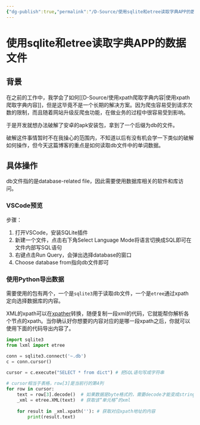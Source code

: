 ```yaml
---
{"dg-publish":true,"permalink":"/D-Source/使用sqlite和etree读取字典APP的数据文件/","created":"2022-06-22T17:13:26.000+08:00","updated":"2022-06-22T17:13:26.000+08:00"}
---
```


# 使用sqlite和etree读取字典APP的数据文件
## 背景
在之前的工作中，我学会了如何[[D-Source/使用xpath爬取字典内容\|使用xpath爬取字典内容]]，但是这毕竟不是一个长期的解决方案。因为爬虫容易受到请求次数的限制，而且随着网站升级反爬虫功能，在做业务的过程中很容易受到影响。

于是开发就想办法破解了安卓的apk安装包，拿到了一个后缀为db的文件。

破解这件事情暂时不在我操心的范围内，不知道以后有没有机会学一下类似的破解如何操作，但今天这篇博客的重点是如何读取db文件中的单词数据。

## 具体操作
db文件指的是database-related file，因此需要使用数据库相关的软件和库访问。

### VSCode预览
步骤：
1. 打开VSCode，安装SQLite插件
2. 新建一个文件，点击右下角Select Language Mode将语言切换成SQL即可在文件内部写SQL语句
3. 右键点击Run Query，会弹出选择database的窗口
4. Choose database from指向db文件即可

### 使用Python导出数据
需要使用的包有两个，一个是`sqlite3`用于读取db文件，一个是`etree`通过xpath定向选择数据库的内容。

XML的xpath可以在[xpather](http://xpather.com)转换，随便复制一段xml的代码，它就能帮你解析各个节点的xpath。当你确认好你想要的内容对应的是哪一段xpath之后，你就可以使用下面的代码导出内容了。

```Python
import sqlite3  
from lxml import etree

conn = sqlite3.connect('~.db')  
c = conn.cursor()  
  
cursor = c.execute("SELECT * from dict") # 把SQL语句写成字符串

# cursor相当于表格，row[3]是当前行的第4列
for row in cursor:
    text = row[3].decode()	# 如果数据是byte格式的，需要decode才能变成string
	_xml = etree.XML(text)	# 获取该“单元格”的xml
	
    for result in _xml.xpath(''): # 获取对应xpath地址的内容
		print(result.text)
```